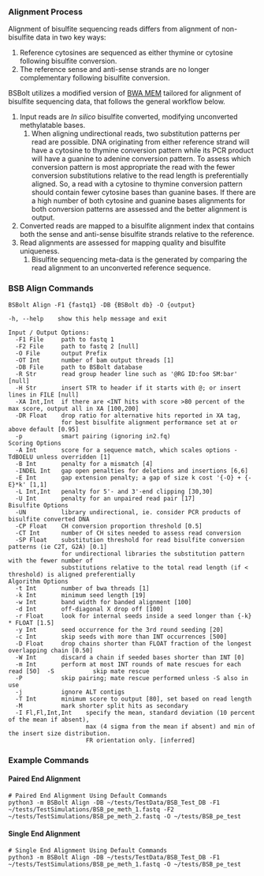 ### **Alignment Process**

Alignment of bisulfite sequencing reads differs from alignment of non-bisulfite data in two key ways:

  1. Reference cytosines are sequenced as either thymine or cytosine following bisulfite conversion.
  2. The reference sense and anti-sense strands are no longer complementary following bisulfite conversion.

BSBolt utilizes a modified version of [BWA MEM](https://github.com/lh3/bwa) tailored for alignment of bisulfite
sequencing data, that follows the general workflow below.

  1. Input reads are *In silico* bisulfite converted, modifying unconverted methylatable bases.
     1. When aligning undirectional reads, two substitution patterns per read are possible. DNA originating from
        either reference strand will have a cytosine to thymine conversion pattern while its PCR product will have a
        guanine to adenine conversion pattern. To assess which conversion pattern is most appropriate the read with
        the fewer conversion substitutions relative to the read length is preferentially aligned.
        So, a read with a cytosine to thymine conversion pattern
        should contain fewer cytosine bases than guanine bases. If there are a high number of both cytosine and guanine
        bases alignments for both conversion patterns are assessed and the better alignment is output.
  2. Converted reads are mapped to a bisulfite alignment index that contains
     both the sense and anti-sense bisulfite strands relative to the reference.
  3. Read alignments are assessed for mapping quality and bisulfite uniqueness.
     1. Bisulfite sequencing meta-data is the generated by comparing the read alignment to an unconverted reference
        sequence.

### **BSB Align Commands**

```shell
BSBolt Align -F1 {fastq1} -DB {BSBolt db} -O {output}

-h, --help    show this help message and exit

Input / Output Options:
  -F1 File     path to fastq 1
  -F2 File     path to fastq 2 [null]
  -O File      output Prefix
  -OT Int      number of bam output threads [1]
  -DB File     path to BSBolt database
  -R Str       read group header line such as '@RG ID:foo SM:bar' [null]
  -H Str       insert STR to header if it starts with @; or insert lines in FILE [null]
  -XA Int,Int  if there are <INT hits with score >80 percent of the max score, output all in XA [100,200]
  -DR Float    drop ratio for alternative hits reported in XA tag, 
               for best bisulfite alignment performance set at or above default [0.95]
  -p           smart pairing (ignoring in2.fq)
Scoring Options
  -A Int       score for a sequence match, which scales options -TdBOELU unless overridden [1]
  -B Int       penalty for a mismatch [4]
  -INDEL Int   gap open penalties for deletions and insertions [6,6]
  -E Int       gap extension penalty; a gap of size k cost '{-O} + {-E}*k' [1,1]
  -L Int,Int   penalty for 5'- and 3'-end clipping [30,30]
  -U Int       penalty for an unpaired read pair [17]
Bisulfite Options
  -UN          library undirectional, ie. consider PCR products of bisulfite converted DNA
  -CP Float    CH conversion proportion threshold [0.5]
  -CT Int      number of CH sites needed to assess read conversion
  -SP Float    substitution threshold for read bisulfite conversion patterns (ie C2T, G2A) [0.1]
               for undirectional libraries the substitution pattern with the fewer number of
               substitutions relative to the total read length (if < threshold) is aligned preferentially
Algorithm Options
  -t Int       number of bwa threads [1]
  -k Int       minimum seed length [19]
  -w Int       band width for banded alignment [100]
  -d Int       off-diagonal X drop off [100]
  -r Float     look for internal seeds inside a seed longer than {-k} * FLOAT [1.5]
  -y Int       seed occurrence for the 3rd round seeding [20]
  -c Int       skip seeds with more than INT occurrences [500]
  -D Float     drop chains shorter than FLOAT fraction of the longest overlapping chain [0.50]
  -W Int       discard a chain if seeded bases shorter than INT [0]
  -m Int       perform at most INT rounds of mate rescues for each read [50]  -S           skip mate rescue
  -P           skip pairing; mate rescue performed unless -S also in use
  -j           ignore ALT contigs
  -T Int       minimum score to output [80], set based on read length
  -M           mark shorter split hits as secondary
  -I Fl,Fl,Int,Int    specify the mean, standard deviation (10 percent of the mean if absent),
                      max (4 sigma from the mean if absent) and min of the insert size distribution.
                      FR orientation only. [inferred]
```

### **Example Commands**

#### **Paired End Alignment**

```shell
# Paired End Alignment Using Default Commands
python3 -m BSBolt Align -DB ~/tests/TestData/BSB_Test_DB -F1 ~/tests/TestSimulations/BSB_pe_meth_1.fastq -F2 ~/tests/TestSimulations/BSB_pe_meth_2.fastq -O ~/tests/BSB_pe_test
```

#### **Single End Alignment**

```shell
# Single End Alignment Using Default Commands
python3 -m BSBolt Align -DB ~/tests/TestData/BSB_Test_DB -F1 ~/tests/TestSimulations/BSB_pe_meth_1.fastq -O ~/tests/BSB_pe_test
```
